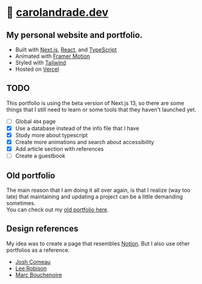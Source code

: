 # 🤖 [carolandrade.dev](https://carolandrade.dev)

## My personal website and portfolio.

- Built with [Next.js](https://nextjs.org), [React](https://reactjs.org), and [TypeScript](https://www.typescriptlang.org)
- Animated with [Framer Motion](https://www.framer.com/motion)
- Styled with [Tailwind](https://tailwindcss.com)
- Hosted on [Vercel](https://vercel.com)

## TODO
This portfolio is using the beta version of Next.js 13, so there are some things that I still need to learn or some tools that they haven't launched yet.

- [ ] Global `404` page
- [X] Use a database instead of the info file that I have
- [X] Study more about typescript
- [X] Create more animations and search about accessibility
- [X] Add article section with references
- [ ] Create a guestbook

## Old portfolio
The main reason that I am doing it all over again, is that I realize (way too late) that maintaining and updating a project can be a little demanding sometimes.
<br>You can check out my [old portfolio here](https://carol-portfolio.vercel.app).

## Design references
My idea was to create a page that resembles [Notion](https://www.notion.so/). But I also use other portfolios as a reference.

- [Josh Comeau](https://www.joshwcomeau.com/)
- [Lee Robison](https://leerob.io/)
- [Marc Bouchenoire](https://marcbouchenoire.com/)

